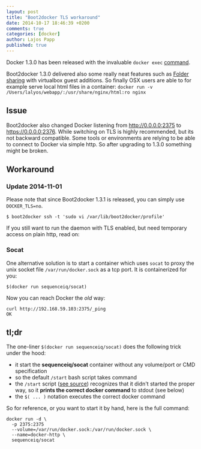 ```yaml
---
layout: post
title: "Boot2docker TLS workaround"
date: 2014-10-17 18:46:39 +0200
comments: true
categories: [docker]
author: Lajos Papp
published: true
---
```


Docker 1.3.0 has been released with the invaluable `docker exec`
[command](https://docs.docker.com/reference/commandline/cli/#exec).

Boot2docker 1.3.0 delivered also some really neat features such
as [Folder sharing](https://github.com/boot2docker/boot2docker#virtualbox-guest-additions)
with virtualbox guest additions. So finally OSX users are able to for example serve local html files in a container:
`docker run -v /Users/lalyos/webapp/:/usr/share/nginx/html:ro nginx`

## Issue

Boot2docker also changed Docker listening from http://0.0.0.0:2375 to https://0.0.0.0:2376.
While switching on TLS is highly recommended, but its not backward compatible.
Some tools or environments are relying to be able to connect to Docker
via simple http. So after upgrading to 1.3.0 something might be broken.

## Workaround

### Update 2014-11-01

Please note that since Boot2docker 1.3.1 is released, you can simply use `DOCKER_TLS=no`.

```
$ boot2docker ssh -t 'sudo vi /var/lib/boot2docker/profile'
```

If you still want to run the daemon with TLS enabled, but need temporary access on
plain http, read on:

### Socat

One alternative solution is to start a container which uses `socat` to proxy the unix
socket file `/var/run/docker.sock` as a tcp port. It is containerized for you:

```
$(docker run sequenceiq/socat)
```

Now you can reach Docker the *old* way:

```
curl http://192.168.59.103:2375/_ping
OK
```
<!-- more -->

## tl;dr

The one-liner `$(docker run sequenceiq/socat)` does the following trick under the hood:

- it start the **sequenceiq/socat** container without any volume/port or CMD specification
- so the default `/start` bash script takes command
- the `/start` script ([see source](https://github.com/sequenceiq/docker-socat/blob/master/start)) recognizes that it didn't started the proper way, so it
  **prints the correct docker command** to stdout (see below)
- the `$( ... )` notation executes the correct docker command

So for reference, or you want to start it by hand, here is the full command:

```
docker run -d \
  -p 2375:2375
  --volume=/var/run/docker.sock:/var/run/docker.sock \
  --name=docker-http \
  sequenceiq/socat
```
